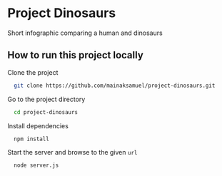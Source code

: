 # Project Dinosaurs
Short infographic comparing a human and dinosaurs 

## How to run this project locally
Clone the project

```bash
  git clone https://github.com/mainaksamuel/project-dinosaurs.git
```

Go to the project directory

```bash
  cd project-dinosaurs
```

Install dependencies

```bash
  npm install
```

Start the server and browse to the given `url`

```bash
  node server.js
```

